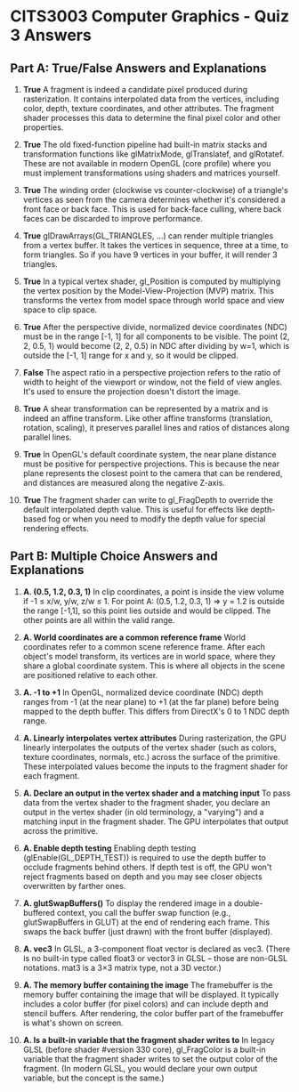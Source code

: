 # CITS3003 Computer Graphics - Quiz 3 Answers

## Part A: True/False Answers and Explanations

1. **True**
   A fragment is indeed a candidate pixel produced during rasterization. It contains interpolated data from the vertices, including color, depth, texture coordinates, and other attributes. The fragment shader processes this data to determine the final pixel color and other properties.

2. **True**
   The old fixed-function pipeline had built-in matrix stacks and transformation functions like glMatrixMode, glTranslatef, and glRotatef. These are not available in modern OpenGL (core profile) where you must implement transformations using shaders and matrices yourself.

3. **True**
   The winding order (clockwise vs counter-clockwise) of a triangle's vertices as seen from the camera determines whether it's considered a front face or back face. This is used for back-face culling, where back faces can be discarded to improve performance.

4. **True**
   glDrawArrays(GL_TRIANGLES, ...) can render multiple triangles from a vertex buffer. It takes the vertices in sequence, three at a time, to form triangles. So if you have 9 vertices in your buffer, it will render 3 triangles.

5. **True**
   In a typical vertex shader, gl_Position is computed by multiplying the vertex position by the Model-View-Projection (MVP) matrix. This transforms the vertex from model space through world space and view space to clip space.

6. **True**
   After the perspective divide, normalized device coordinates (NDC) must be in the range [-1, 1] for all components to be visible. The point (2, 2, 0.5, 1) would become (2, 2, 0.5) in NDC after dividing by w=1, which is outside the [-1, 1] range for x and y, so it would be clipped.

7. **False**
   The aspect ratio in a perspective projection refers to the ratio of width to height of the viewport or window, not the field of view angles. It's used to ensure the projection doesn't distort the image.

8. **True**
   A shear transformation can be represented by a matrix and is indeed an affine transform. Like other affine transforms (translation, rotation, scaling), it preserves parallel lines and ratios of distances along parallel lines.

9. **True**
   In OpenGL's default coordinate system, the near plane distance must be positive for perspective projections. This is because the near plane represents the closest point to the camera that can be rendered, and distances are measured along the negative Z-axis.

10. **True**
    The fragment shader can write to gl_FragDepth to override the default interpolated depth value. This is useful for effects like depth-based fog or when you need to modify the depth value for special rendering effects.

## Part B: Multiple Choice Answers and Explanations

1. **A. (0.5, 1.2, 0.3, 1)**
   In clip coordinates, a point is inside the view volume if -1 ≤ x/w, y/w, z/w ≤ 1. For point A: (0.5, 1.2, 0.3, 1) => y = 1.2 is outside the range [-1,1], so this point lies outside and would be clipped. The other points are all within the valid range.

2. **A. World coordinates are a common reference frame**
   World coordinates refer to a common scene reference frame. After each object's model transform, its vertices are in world space, where they share a global coordinate system. This is where all objects in the scene are positioned relative to each other.

3. **A. -1 to +1**
   In OpenGL, normalized device coordinate (NDC) depth ranges from -1 (at the near plane) to +1 (at the far plane) before being mapped to the depth buffer. This differs from DirectX's 0 to 1 NDC depth range.

4. **A. Linearly interpolates vertex attributes**
   During rasterization, the GPU linearly interpolates the outputs of the vertex shader (such as colors, texture coordinates, normals, etc.) across the surface of the primitive. These interpolated values become the inputs to the fragment shader for each fragment.

5. **A. Declare an output in the vertex shader and a matching input**
   To pass data from the vertex shader to the fragment shader, you declare an output in the vertex shader (in old terminology, a "varying") and a matching input in the fragment shader. The GPU interpolates that output across the primitive.

6. **A. Enable depth testing**
   Enabling depth testing (glEnable(GL_DEPTH_TEST)) is required to use the depth buffer to occlude fragments behind others. If depth test is off, the GPU won't reject fragments based on depth and you may see closer objects overwritten by farther ones.

7. **A. glutSwapBuffers()**
   To display the rendered image in a double-buffered context, you call the buffer swap function (e.g., glutSwapBuffers in GLUT) at the end of rendering each frame. This swaps the back buffer (just drawn) with the front buffer (displayed).

8. **A. vec3**
   In GLSL, a 3-component float vector is declared as vec3. (There is no built-in type called float3 or vector3 in GLSL – those are non-GLSL notations. mat3 is a 3×3 matrix type, not a 3D vector.)

9. **A. The memory buffer containing the image**
   The framebuffer is the memory buffer containing the image that will be displayed. It typically includes a color buffer (for pixel colors) and can include depth and stencil buffers. After rendering, the color buffer part of the framebuffer is what's shown on screen.

10. **A. Is a built-in variable that the fragment shader writes to**
    In legacy GLSL (before shader #version 330 core), gl_FragColor is a built-in variable that the fragment shader writes to set the output color of the fragment. (In modern GLSL, you would declare your own output variable, but the concept is the same.) 